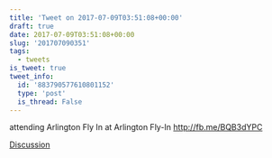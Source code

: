 ```yaml
---
title: 'Tweet on 2017-07-09T03:51:08+00:00'
draft: true
date: 2017-07-09T03:51:08+00:00
slug: '201707090351'
tags:
  - tweets
is_tweet: true
tweet_info:
  id: '883790577610801152'
  type: 'post'
  is_thread: False
---
```




attending Arlington Fly In at Arlington Fly-In <http://fb.me/BQB3dYPC>

[Discussion](https://x.com/sytelus/status/883790577610801152)
